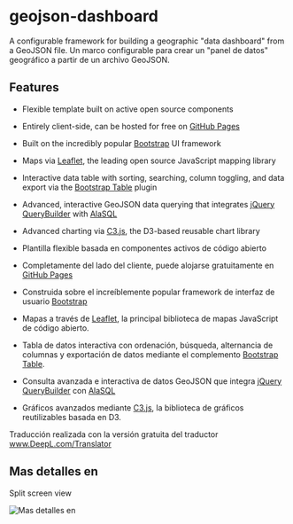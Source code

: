 # geojson-dashboard
A configurable framework for building a geographic "data dashboard" from a GeoJSON file.
Un marco configurable para crear un "panel de datos" geográfico a partir de un archivo GeoJSON.

## Features

* Flexible template built on active open source components
* Entirely client-side, can be hosted for free on [GitHub Pages](https://pages.github.com/)
* Built on the incredibly popular [Bootstrap](http://getbootstrap.com/) UI framework
* Maps via [Leaflet](http://leafletjs.com/), the leading open source JavaScript mapping library
* Interactive data table with sorting, searching, column toggling, and data export via the [Bootstrap Table](http://bootstrap-table.wenzhixin.net.cn/) plugin
* Advanced, interactive GeoJSON data querying that integrates [jQuery QueryBuilder](http://mistic100.github.io/jQuery-QueryBuilder/index.html) with [AlaSQL](http://alasql.org/)
* Advanced charting via [C3.js](http://c3js.org/), the D3-based reusable chart library

* Plantilla flexible basada en componentes activos de código abierto
* Completamente del lado del cliente, puede alojarse gratuitamente en [GitHub Pages](https://pages.github.com/)
* Construida sobre el increíblemente popular framework de interfaz de usuario [Bootstrap](http://getbootstrap.com/)
* Mapas a través de [Leaflet](http://leafletjs.com/), la principal biblioteca de mapas JavaScript de código abierto.
* Tabla de datos interactiva con ordenación, búsqueda, alternancia de columnas y exportación de datos mediante el complemento [Bootstrap Table](http://bootstrap-table.wenzhixin.net.cn/).
* Consulta avanzada e interactiva de datos GeoJSON que integra [jQuery QueryBuilder](http://mistic100.github.io/jQuery-QueryBuilder/index.html) con [AlaSQL](http://alasql.org/)
* Gráficos avanzados mediante [C3.js](http://c3js.org/), la biblioteca de gráficos reutilizables basada en D3.

Traducción realizada con la versión gratuita del traductor www.DeepL.com/Translator

## Mas detalles en

Split screen view

![Mas detalles en](https://raw.githubusercontent.com/fulcrumapp)


